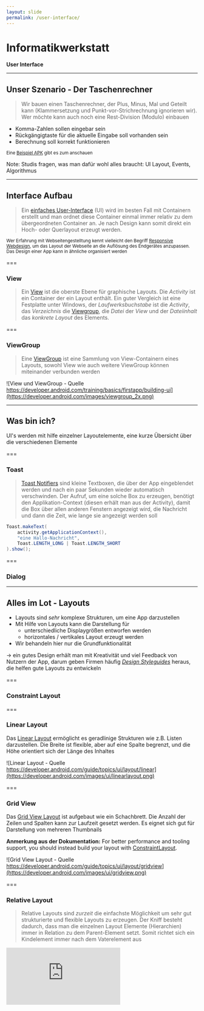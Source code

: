 ```yaml
---
layout: slide
permalink: /user-interface/
---
```


# Informatikwerkstatt
__User Interface__

---

## Unser Szenario - Der Taschenrechner

> Wir bauen einen Taschenrechner, der Plus, Minus, Mal und Geteilt kann (Klammersetzung und Punkt-vor-Strichrechnung ignorieren wir). Wer möchte kann auch noch eine Rest-Division (Modulo) einbauen

* Komma-Zahlen sollen eingebar sein
* Rückgängigtaste für die aktuelle Eingabe soll vorhanden sein
* Berechnung soll korrekt funktionieren

<small>Eine [Beispiel APK](https://github.com/Informatikwerkstatt/informatikwerkstatt.github.io/releases/download/apk-taschenrechner/taschenrechner.apk) gibt es zum anschauen</small>

Note: Studis fragen, was man dafür wohl alles braucht: UI Layout, Events, Algorithmus

---

## Interface Aufbau

> Ein [einfaches User-Interface](https://developer.android.com/training/basics/firstapp/building-ui) (UI) wird im besten Fall mit Containern erstellt und man ordnet diese Container einmal immer relativ zu dem übergeordneten Container an. Je nach Design kann somit direkt ein Hoch- oder Querlayout erzeugt werden.

<small>Wer Erfahrung mit Webseitengestelltung kennt vielleicht den Begriff [Responsive Webdesign](https://de.wikipedia.org/wiki/Responsive_Webdesign), um das Layout der Webseite an die Auflösung des Endgerätes anzupassen. Das Design einer App kann in ähnliche organisiert werden</small>

===

### View

> Ein [View](https://developer.android.com/reference/android/view/View) ist die oberste Ebene für graphische Layouts. Die _Activity_ ist ein Container der ein Layout enthält. Ein guter Vergleich ist eine Festplatte unter Windows, der _Laufwerksbuchstabe_ ist die _Activity_, das _Verzeichnis_ die [Viewgroup](#/2/2), die _Datei_ der _View_ und der _Dateiinhalt_ das _konkrete Layout_ des Elements. 

===

### ViewGroup

> Eine [ViewGroup](https://developer.android.com/reference/android/view/ViewGroup) ist eine Sammlung von View-Containern eines Layouts, sowohl View wie auch weitere ViewGroup können miteinander verbunden werden

![View und ViewGroup - Quelle https://developer.android.com/training/basics/firstapp/building-ui](https://developer.android.com/images/viewgroup_2x.png)

---

## Was bin ich?

UI's werden mit hilfe einzelner Layoutelemente, eine kurze Übersicht über die verschiedenen Elemente

<!-- https://developer.android.com/training/keyboard-input/style -->

===

### Toast

> [Toast Notifiers](https://developer.android.com/guide/topics/ui/notifiers/toasts) sind kleine Textboxen, die über der App eingeblendet werden und nach ein paar Sekunden wieder automatisch verschwinden. Der Aufruf, um eine solche Box zu erzeugen, benötigt den Applikation-Context (diesen erhält man aus der Activity), damit die Box über allen anderen Fenstern angezeigt wird, die Nachricht und dann die Zeit, wie lange sie angezeigt werden soll

```java
Toast.makeText( 
    activity.getApplicationContext(), 
    "eine Hallo-Nachricht", 
    Toast.LENGTH_LONG | Toast.LENGTH_SHORT 
).show();
``` 

===

### Dialog

<!-- 
https://developer.android.com/guide/topics/ui/dialogs
https://developer.android.com/reference/android/content/DialogInterface -->

---

## Alles im Lot - Layouts

* Layouts sind _sehr_ komplexe Strukturen, um eine App darzustellen
* Mit Hilfe von Layouts kann die Darstellung für
    * unterschiedliche Displaygrößen entworfen werden
    * horizontales / vertikales Layout erzeugt werden
* Wir behandeln hier nur die Grundfunktionalität

&rarr; ein gutes Design erhält man mit Kreativität und viel Feedback von Nutzern der App, darum geben Firmen häufig _[Design Styleguides](https://material.io/)_ heraus, die helfen gute Layouts zu entwickeln

===

### Constraint Layout


===

### Linear Layout

Das [Linear Layout](https://developer.android.com/guide/topics/ui/layout/linear) ermöglicht es geradlinige Strukturen wie z.B. Listen darzustellen. Die Breite ist flexible, aber auf eine Spalte begrenzt, und die Höhe orientiert sich der Länge des Inhaltes

![Linear Layout - Quelle https://developer.android.com/guide/topics/ui/layout/linear](https://developer.android.com/images/ui/linearlayout.png)

===

### Grid View

Das [Grid View Layout](https://developer.android.com/guide/topics/ui/layout/gridview) ist aufgebaut wie ein Schachbrett. Die Anzahl der Zeilen und Spalten kann zur Laufzeit gesetzt werden. Es eignet sich gut für Darstellung von mehreren Thumbnails

__Anmerkung aus der Dokumentation:__ For better performance and tooling support, you should instead build your layout with [ConstraintLayout](https://developer.android.com/training/constraint-layout/).

![Grid View Layout - Quelle https://developer.android.com/guide/topics/ui/layout/gridview](https://developer.android.com/images/ui/gridview.png)

===

### Relative Layout

> Relative Layouts sind _zurzeit_ die einfachste Möglichkeit um sehr gut strukturierte und flexible Layouts zu erzeugen. Der Kniff besteht dadurch, dass man die einzelnen Layout Elemente (Hierarchien) immer in Relation zu dem Parent-Element setzt. Somit richtet sich ein Kindelement immer nach dem Vaterelement aus

<iframe class="video" src="https://www.youtube.com/embed/CW7M_akbp64?rel=0" frameborder="0" webkitallowfullscreen mozallowfullscreen allowfullscreen />

---

### Margin & Padding


---

## Die Verbindung - Adapter

<!-- 
https://developer.android.com/reference/android/widget/Adapter
https://www.edureka.co/blog/what-are-adapters-in-android/
https://code.tutsplus.com/tutorials/android-from-scratch-understanding-adapters-and-adapter-views--cms-26646
-->

---

## Layout-Eigenschaften

---

## Struktur verleihen - Trick & Kniffe

<!-- 
https://developer.android.com/design/

https://android-developers.googleblog.com/2011/09/thinking-like-web-designer.html

https://android-developers.googleblog.com/2009/02/android-layout-tricks-1.html 
https://android-developers.googleblog.com/2009/03/android-layout-tricks-3-optimize-by.html
https://android-developers.googleblog.com/2009/03/android-layout-tricks-3-optimize-with.html
https://developer.android.com/training/improving-layouts/optimizing-layout
-->

---

## @Let's try

<!-- Ein paar Buttons, bei denen ein Dialog, Toast erscheint und ein Text aus einem Editorfeld eingelesen und in etwas anderes eingesetzt wird -->

---

## Recycling von Layout - Fragments

<!-- https://android-developers.googleblog.com/2009/02/android-layout-tricks-2-reusing-layouts.html -->

---

## Fragmente Lifetime

---

## Dynamische Oberflächen

---

## @Profis

* [App Widget](https://developer.android.com/guide/topics/appwidgets/)
* [App Bar](https://developer.android.com/training/appbar/)

